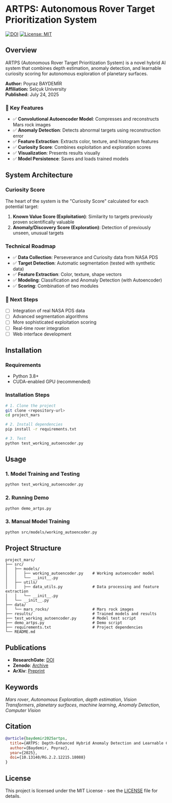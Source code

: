 # ARTPS: Autonomous Rover Target Prioritization System

[![DOI](https://zenodo.org/badge/DOI/10.13140/RG.2.2.12215.18088.svg)](http://dx.doi.org/10.13140/RG.2.2.12215.18088)
[![License: MIT](https://img.shields.io/badge/License-MIT-yellow.svg)](https://opensource.org/licenses/MIT)

## Overview

ARTPS (Autonomous Rover Target Prioritization System) is a novel hybrid AI system that combines depth estimation, anomaly detection, and learnable curiosity scoring for autonomous exploration of planetary surfaces.

**Author:** Poyraz BAYDEMİR  
**Affiliation:** Selçuk University  
**Published:** July 24, 2025

### 🎯 Key Features
- ✅ **Convolutional Autoencoder Model**: Compresses and reconstructs Mars rock images
- ✅ **Anomaly Detection**: Detects abnormal targets using reconstruction error
- ✅ **Feature Extraction**: Extracts color, texture, and histogram features
- ✅ **Curiosity Score**: Combines exploitation and exploration scores
- ✅ **Visualization**: Presents results visually
- ✅ **Model Persistence**: Saves and loads trained models

## System Architecture

### Curiosity Score
The heart of the system is the "Curiosity Score" calculated for each potential target:

1. **Known Value Score (Exploitation)**: Similarity to targets previously proven scientifically valuable
2. **Anomaly/Discovery Score (Exploration)**: Detection of previously unseen, unusual targets

### Technical Roadmap
- ✅ **Data Collection**: Perseverance and Curiosity data from NASA PDS
- ✅ **Target Detection**: Automatic segmentation (tested with synthetic data)
- ✅ **Feature Extraction**: Color, texture, shape vectors
- ✅ **Modeling**: Classification and Anomaly Detection (with Autoencoder)
- ✅ **Scoring**: Combination of two modules

### 🔄 Next Steps
- [ ] Integration of real NASA PDS data
- [ ] Advanced segmentation algorithms
- [ ] More sophisticated exploitation scoring
- [ ] Real-time rover integration
- [ ] Web interface development

## Installation

### Requirements
- Python 3.8+
- CUDA-enabled GPU (recommended)

### Installation Steps
```bash
# 1. Clone the project
git clone <repository-url>
cd project_mars

# 2. Install dependencies
pip install -r requirements.txt

# 3. Test
python test_working_autoencoder.py
```

## Usage

### 1. Model Training and Testing
```bash
python test_working_autoencoder.py
```

### 2. Running Demo
```bash
python demo_artps.py
```

### 3. Manual Model Training
```bash
python src/models/working_autoencoder.py
```

## Project Structure
```
project_mars/
├── src/
│   ├── models/
│   │   ├── working_autoencoder.py    # Working autoencoder model
│   │   └── __init__.py
│   ├── utils/
│   │   ├── data_utils.py             # Data processing and feature extraction
│   │   └── __init__.py
│   └── __init__.py
├── data/
│   └── mars_rocks/                   # Mars rock images
├── results/                          # Trained models and results
├── test_working_autoencoder.py       # Model test script
├── demo_artps.py                     # Demo script
├── requirements.txt                  # Project dependencies
└── README.md
```

## Publications

- **ResearchGate**: [DOI](http://dx.doi.org/10.13140/RG.2.2.12215.18088)
- **Zenodo**: [Archive](https://zenodo.org/records/16943794)
- **ArXiv**: [Preprint](https://arxiv.org/abs/XXXX.XXXXX)

## Keywords

*Mars rover*, *Autonomous Exploration*, *depth estimation*, *Vision Transformers*, *planetary surfaces*, *machine learning*, *Anomaly Detection*, *Computer Vision*

## Citation

```bibtex
@article{baydemir2025artps,
  title={ARTPS: Depth-Enhanced Hybrid Anomaly Detection and Learnable Curiosity Score for Autonomous Rover Target Prioritization},
  author={Baydemir, Poyraz},
  year={2025},
  doi={10.13140/RG.2.2.12215.18088}
}
```

## License

This project is licensed under the MIT License - see the [LICENSE](LICENSE) file for details. 
